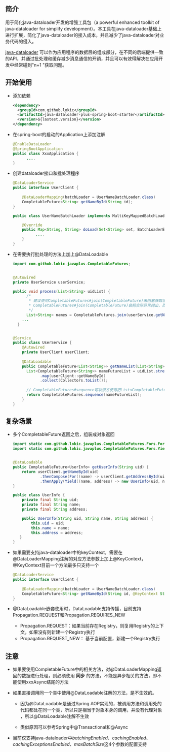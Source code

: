 ## 简介

用于简化java-dataloader开发的增强工具包（a powerful enhanced toolkit of java-dataloader for simplify
development）。本工具在java-dataloader基础上进行扩展，简化了java-dataloader的接入成本，并且减少了java-dataloader对业务代码的侵入。

[java-dataloader](https://github.com/graphql-java/java-dataloader)
可以作为应用程序的数据层的组成部分，在不同的后端提供一致的API，并通过批处理和缓存减少消息通信的开销，并且可以有效得解决在应用开发中经常碰到"n+1 "获取问题。

## 开始使用

- 添加依赖
  ```xml
  <dependency>
    <groupId>com.github.lokic</groupId>
    <artifactId>java-dataloader-plus-spring-boot-starter</artifactId>
    <version>${lastest.version}</version>
  </dependency>
	```


- 在spring-boot的启动的Application上添加注解

  ```java
  @EnableDataLoader
  @SpringBootApplication
  public class XxxApplication {
  		....
  }
  ```


- 创建dataloader接口和批处理程序

  ```java
  @DataLoaderService
  public interface UserClient {
    
      @DataLoaderMapping(batchLoader = UserNameBatchLoader.class)
      CompletableFuture<String> getNameById(String id);
  }
  
  public class UserNameBatchLoader implements MultiKeyMappedBatchLoader<String, String> {
  
      @Override
      public Map<String, String> doLoad(Set<String> set, BatchLoaderEnvironment batchLoaderEnvironment) {
        	....
      }
  }
  ```


- 在需要执行批处理的方法上加上@DataLoadable

  ```java
  import com.github.lokic.javaplus.CompletableFutures;
  
  
  @Autowired
  private UserService userService;
  
  public void process(List<String> uidList) {
    	/* 
    	 * 建议使用CompletableFutures#join(CompletableFuture)来阻塞获取值，而不是CompletableFuture#join()。
    	 * CompletableFutures#join(CompletableFuture)会把实际异常抛出，而不是使用CompletionException封装之后抛出，这样可以减少引入CompletableFuture对业务代码的侵入。
    	 */
    	List<String> names = CompletableFutures.join(userService.getNameList(uidList));
      ...
	}
  
  
  @Service
  public class UserService {
      @Autowired
      private UserClient userClient;
	  
      @DataLoadable
      public CompletableFuture<List<String>> getNameList(List<String> uidList) {
        List<CompletableFuture<String>> nameFutureList = uidList.stream()
              .map(userClient::getNameById)
              .collect(Collectors.toList());
        
        // CompletableFutures#sequence可以很方便得把List<CompletableFuture>转换成CompletableFuture<List>
        return CompletableFutures.sequence(nameFutureList);
      }
  }
  ```

## 复杂场景

- 多个CompletableFuture返回之后，组装成对象返回

  ```java
  import static com.github.lokic.javaplus.CompletableFutures.Fors.For;
  import static com.github.lokic.javaplus.CompletableFutures.Fors.Yield;
  
  
  @DataLoadable
  public CompletableFuture<UserInfo> getUserInfo(String uid) {
      return userClient.getNameById(uid)
              .thenCompose(For((name) -> userClient.getAddressById(uid)))
              .thenApply(Yield((name, address) -> new UserInfo(uid, name, address)));
  }
  
  public class UserInfo {
      private final String uid;
      private final String name;
      private final String address;
  
      public UserInfo(String uid, String name, String address) {
          this.uid = uid;
          this.name = name;
          this.address = address;
     }
  }
  ```


- 如果需要支持java-dataloader中的keyContext，需要在@DataLoaderMapping注解的对应方法参数上加上@KeyContext，@KeyContext目前一个方法最多只支持一个

  ```java
  @DataLoaderService
  public interface UserClient {
    
      @DataLoaderMapping(batchLoader = UserNameBatchLoader.class)
      CompletableFuture<String> getNameById(String id, @KeyContext String context);
  }
  ```


- @DataLoadable嵌套使用时，DataLoadable支持传播，目前支持Propagation.REQUEST和Propagation.REQUIRES_NEW

  - Propagation.REQUEST：如果当前存在Registry，则复用Registry的上下文，如果没有则新建一个Registry执行
  - Propagation.REQUEST_NEW： 基于当前配置，新建一个Registry执行

## 注意

- 如果要使用CompletableFuture中的相关方法，对@DataLoaderMapping返回的数据进行处理，则必须使用 **同步** 的方法，不能是异步相关的方法，即不能使用xxxAsync结尾的方法


- 如果直接调用同一个类中使用@DataLoadable注解的方法，是不生效的。

  - 因为@DataLoadable是通过Spring AOP实现的，被调用方法和调用处的代码都处在同一个类，所以只是相当于对象本身的调用，并没有代理对象 ，所以@DataLoadable注解不生效

  - 类似原因可以参考Spring中@Transactional和@Async


- 目前仅支持java-dataloader中*batchingEnabled*、*cachingEnabled*、*cachingExceptionsEnabled*、*maxBatchSize*这4个参数的配置支持
